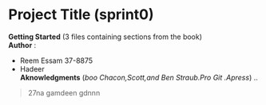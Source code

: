 # Project Title (sprint0)  
 **Getting Started** (3 files containing sections from the book)  
 **Author** :
 * Reem Essam  37-8875
 * Hadeer  
 **Aknowledgments** (_boo Chacon,Scott,and Ben Straub.Pro Git .Apress_)
 ..
 >27na gamdeen gdnnn 
